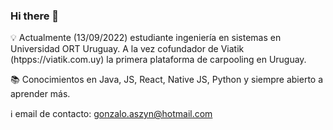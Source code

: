 ### Hi there 👋

<!--
**GonzaloAszyn/GonzaloAszyn** is a ✨ _special_ ✨ repository because its `README.md` (this file) appears on your GitHub profile.

Here are some ideas to get you started:

- 🔭 I’m currently working on ...
- 🌱 I’m currently learning ...
- 👯 I’m looking to collaborate on ...
- 🤔 I’m looking for help with ...
- 💬 Ask me about ...
- 📫 How to reach me: ...
- 😄 Pronouns: ...
- ⚡ Fun fact: ...
-->

💡 Actualmente (13/09/2022) estudiante ingeniería en sistemas en Universidad ORT Uruguay. A la vez cofundador de Viatik (htpps://viatik.com.uy) la primera plataforma de carpooling en Uruguay. 

📚 Conocimientos en Java, JS, React, Native JS, Python y siempre abierto a aprender más.

ℹ️ email de contacto: gonzalo.aszyn@hotmail.com

